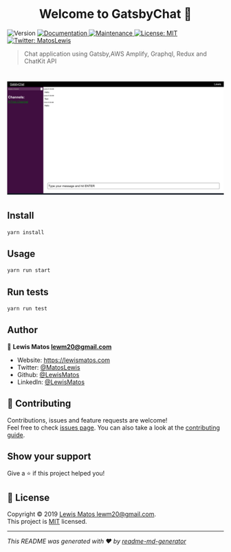 <h1 align="center">Welcome to GatsbyChat 👋</h1>
<p>
  <img alt="Version" src="https://img.shields.io/badge/version-0.1.0-blue.svg?cacheSeconds=2592000" />
  <a href="https://github.com/gatsbyjs/gatsby-starter-default#readme" target="_blank">
    <img alt="Documentation" src="https://img.shields.io/badge/documentation-yes-brightgreen.svg" />
  </a>
  <a href="https://github.com/gatsbyjs/gatsby-starter-default/graphs/commit-activity" target="_blank">
    <img alt="Maintenance" src="https://img.shields.io/badge/Maintained%3F-yes-green.svg" />
  </a>
  <a href="https://github.com/gatsbyjs/gatsby-starter-default/blob/master/LICENSE" target="_blank">
    <img alt="License: MIT" src="https://img.shields.io/github/license/LewisMatos/GatsbyChat" />
  </a>
  <a href="https://twitter.com/MatosLewis" target="_blank">
    <img alt="Twitter: MatosLewis" src="https://img.shields.io/twitter/follow/MatosLewis.svg?style=social" />
  </a>
</p>

> Chat application using Gatsby,AWS Amplify, Graphql, Redux and ChatKit API

# ![lewismatos](https://github.com/LewisMatos/gatsbychat/blob/master/src/images/screencapture-192-168-87-130-8000-2019-12-05-01_59_18.png)


## Install

```sh
yarn install
```

## Usage

```sh
yarn run start
```

## Run tests

```sh
yarn run test
```

## Author

👤 **Lewis Matos <lewm20@gmail.com>**

* Website: https://lewismatos.com
* Twitter: [@MatosLewis](https://twitter.com/MatosLewis)
* Github: [@LewisMatos](https://github.com/LewisMatos)
* LinkedIn: [@LewisMatos](https://linkedin.com/in/LewisMatos)

## 🤝 Contributing

Contributions, issues and feature requests are welcome!<br />Feel free to check [issues page](https://github.com/gatsbyjs/gatsby/issues). You can also take a look at the [contributing guide](https://github.com/gatsbyjs/gatsby-starter-default/blob/master/CONTRIBUTING.md).

## Show your support

Give a ⭐️ if this project helped you!

## 📝 License

Copyright © 2019 [Lewis Matos <lewm20@gmail.com>](https://github.com/LewisMatos).<br />
This project is [MIT](https://github.com/gatsbyjs/gatsby-starter-default/blob/master/LICENSE) licensed.

***
_This README was generated with ❤️ by [readme-md-generator](https://github.com/kefranabg/readme-md-generator)_
